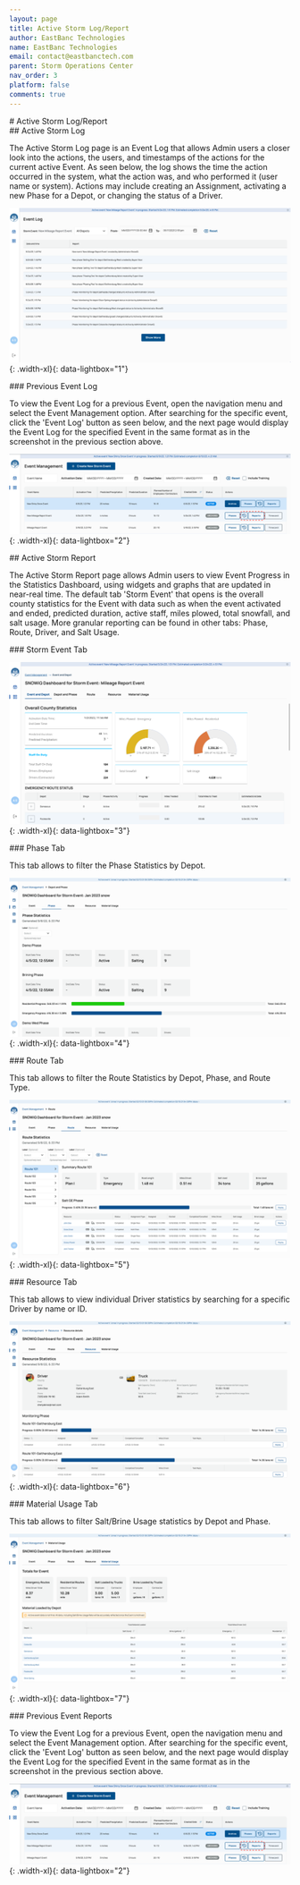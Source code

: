 ```yaml
---
layout: page
title: Active Storm Log/Report
author: EastBanc Technologies
name: EastBanc Technologies
email: contact@eastbanctech.com
parent: Storm Operations Center
nav_order: 3
platform: false
comments: true
---
```


<section id="Active-Storm-LogReport" markdown="1">
# Active Storm Log/Report

<section id="Active-Storm-Log" markdown="1">
## Active Storm Log

The Active Storm Log page is an Event Log that allows Admin users a closer look into the actions, the users, and timestamps of the actions for the current active Event. As seen below, the log shows the time the action occurred in the system, what the action was, and who performed it (user name or system). Actions may include creating an Assignment, activating a new Phase for a Depot, or changing the status of a Driver. 

![Active Storm Log](/images/soc/soc-active-storm-log-report/active-storm-log.png){: .width-xl}{: data-lightbox="1"}

<section id="Previous-Event-Log" markdown="1">
### Previous Event Log

To view the Event Log for a previous Event, open the navigation menu and select the Event Management option. After searching for the specific event, click the 'Event Log' button as seen below, and the next page would display the Event Log for the specified Event in the same format as in the screenshot in the previous section above.

![Previous Event Log](/images/soc/soc-active-storm-log-report/previous-event-log.png){: .width-xl}{: data-lightbox="2"}

</section>

</section>

<section id="Active-Storm-Report" markdown="1">
## Active Storm Report

The Active Storm Report page allows Admin users to view Event Progress in the Statistics Dashboard, using widgets and graphs that are updated in near-real time. The default tab 'Storm Event' that opens is the overall county statistics for the Event with data such as when the event activated and ended, predicted duration, active staff, miles plowed, total snowfall, and salt usage. More granular reporting can be found in other tabs: Phase, Route, Driver, and Salt Usage.

<section id="Storm-Event-Tab" markdown="1">
### Storm Event Tab

![Storm Event Tab](/images/soc/soc-active-storm-log-report/storm-event-tab.png){: .width-xl}{: data-lightbox="3"}
</section>

<section id="Phase-Tab" markdown="1">
### Phase Tab

This tab allows to filter the Phase Statistics by Depot.

![Phase Tab](/images/soc/soc-active-storm-log-report/phase-tab.png){: .width-xl}{: data-lightbox="4"}
</section>

<section id="Route-Tab" markdown="1">
### Route Tab

This tab allows to filter the Route Statistics by Depot, Phase, and Route Type. 

![Route Tab](/images/soc/soc-active-storm-log-report/route-tab.png){: .width-xl}{: data-lightbox="5"}
</section>

<section id="Driver-Tab" markdown="1">
### Resource Tab

This tab allows to view individual Driver statistics by searching for a specific Driver by name or ID. 

![Driver Tab](/images/soc/soc-active-storm-log-report/driver-tab.png){: .width-xl}{: data-lightbox="6"}
</section>

<section id="Salt-Usage-Tab" markdown="1">
### Material Usage Tab

This tab allows to filter Salt/Brine Usage statistics by Depot and Phase. 

![Salt Usage Tab](/images/soc/soc-active-storm-log-report/salt-usage-tab.png){: .width-xl}{: data-lightbox="7"}
</section>

<section id="Previous-Event-Reports" markdown="1">
### Previous Event Reports

To view the Event Log for a previous Event, open the navigation menu and select the Event Management option. After searching for the specific event, click the 'Event Log' button as seen below, and the next page would display the Event Log for the specified Event in the same format as in the screenshot in the previous section above.

![Previous Event Log](/images/soc/soc-active-storm-log-report/previous-event-log.png){: .width-xl}{: data-lightbox="2"}
</section>

</section>
</section>
